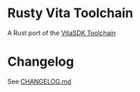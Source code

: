 Rusty Vita Toolchain
====================

A Rust port of the [VitaSDK Toolchain]


Changelog
=========

See [CHANGELOG.md]


[CHANGELOG.md]: https://github.com/GGLinnk-Rusting/rusty-vita-toolchain/blob/main/CHANGELOG.md
[VitaSDK Toolchain]: https://github.com/vitasdk/vita-toolchain